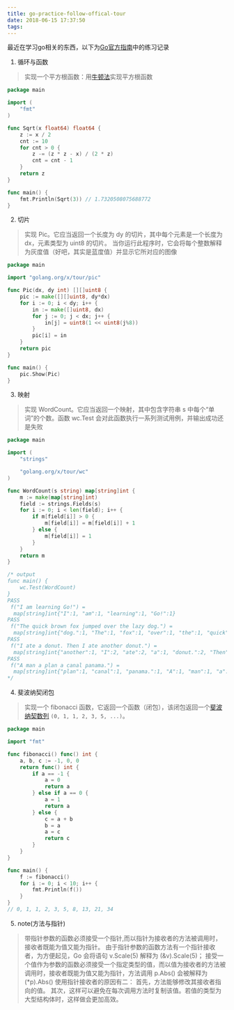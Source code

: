 ```yaml
---
title: go-practice-follow-offical-tour
date: 2018-06-15 17:37:50
tags:
---
```

最近在学习go相关的东西，以下为[Go官方指南](https://tour.go-zh.org/welcome/1)中的练习记录

1. 循环与函数
> 实现一个平方根函数：用[牛顿法](https://zh.wikipedia.org/wiki/%E7%89%9B%E9%A1%BF%E6%B3%95)实现平方根函数

```go
package main

import (
    "fmt"
)

func Sqrt(x float64) float64 {
    z := x / 2
    cnt := 10
    for cnt > 0 {
        z -= (z * z - x) / (2 * z)
        cnt = cnt - 1
    }
    return z
}

func main() {
    fmt.Println(Sqrt(3)) // 1.7320508075688772
}
```
2. 切片
> 实现 Pic。它应当返回一个长度为 dy 的切片，其中每个元素是一个长度为 dx，元素类型为 uint8 的切片。
当你运行此程序时，它会将每个整数解释为灰度值（好吧，其实是蓝度值）并显示它所对应的图像

```go
package main

import "golang.org/x/tour/pic"

func Pic(dx, dy int) [][]uint8 {
    pic := make([][]uint8, dy*dx)
    for i := 0; i < dy; i++ {
        in := make([]uint8, dx)
        for j := 0; j < dx; j++ {
            in[j] = uint8(1 << uint8(j%8))
        }
        pic[i] = in
    }
    return pic
}

func main() {
    pic.Show(Pic)
}
```
3. 映射
> 实现 WordCount。它应当返回一个映射，其中包含字符串 s 中每个“单词”的个数。函数 wc.Test 会对此函数执行一系列测试用例，并输出成功还是失败

```go
package main

import (
    "strings"

    "golang.org/x/tour/wc"
)

func WordCount(s string) map[string]int {
    m := make(map[string]int)
    field := strings.Fields(s)
    for i := 0; i < len(field); i++ {
        if m[field[i]] > 0 {
            m[field[i]] = m[field[i]] + 1
        } else {
            m[field[i]] = 1
        }
    }
    return m
}

/* output
func main() {
    wc.Test(WordCount)
}
PASS
 f("I am learning Go!") =
  map[string]int{"I":1, "am":1, "learning":1, "Go!":1}
PASS
 f("The quick brown fox jumped over the lazy dog.") =
  map[string]int{"dog.":1, "The":1, "fox":1, "over":1, "the":1, "quick":1, "brown":1, "jumped":1, "lazy":1}
PASS
 f("I ate a donut. Then I ate another donut.") =
  map[string]int{"another":1, "I":2, "ate":2, "a":1, "donut.":2, "Then":1}
PASS
 f("A man a plan a canal panama.") =
  map[string]int{"plan":1, "canal":1, "panama.":1, "A":1, "man":1, "a":2}
*/

```
4. 斐波纳契闭包
> 实现一个 fibonacci 函数，它返回一个函数（闭包），该闭包返回一个[斐波纳契数列](https://zh.wikipedia.org/wiki/%E6%96%90%E6%B3%A2%E9%82%A3%E5%A5%91%E6%95%B0%E5%88%97) `(0, 1, 1, 2, 3, 5, ...)`。

```go
package main

import "fmt"

func fibonacci() func() int {
    a, b, c := -1, 0, 0
    return func() int {
        if a == -1 {
            a = 0
            return a
        } else if a == 0 {
            a = 1
            return a
        } else {
            c = a + b
            b = a
            a = c
            return c
        }
    }
}

func main() {
    f := fibonacci()
    for i := 0; i < 10; i++ {
        fmt.Println(f())
    }
}
// 0, 1, 1, 2, 3, 5, 8, 13, 21, 34
```
5. note(方法与指针)
> 带指针参数的函数必须接受一个指针,而以指针为接收者的方法被调用时，接收者既能为值又能为指针。
由于指针参数的函数方法有一个指针接收者，为方便起见，Go 会将语句 v.Scale(5) 解释为 (&v).Scale(5)；
> 接受一个值作为参数的函数必须接受一个指定类型的值，而以值为接收者的方法被调用时，接收者既能为值又能为指针，方法调用 p.Abs() 会被解释为 (*p).Abs()
> 使用指针接收者的原因有二：
首先，方法能够修改其接收者指向的值。
其次，这样可以避免在每次调用方法时复制该值。若值的类型为大型结构体时，这样做会更加高效。

<!-- next start https://tour.go-zh.org/methods/9 -->

